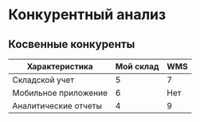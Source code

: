 # Конкурентный анализ

## Косвенные конкуренты

| Характеристика               | Мой склад    |   WMS  |
|------------------------------|--------------|--------|
| Складской учет               |     5        |    7   |
| Мобильное приложение         |     6        |   Нет  |
| Аналитические отчеты         |     4        |    9   |